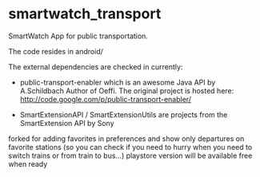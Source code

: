 smartwatch_transport
====================

SmartWatch App for public transportation.

The code resides in android/

The external dependencies are checked in currently:

- public-transport-enabler which is an awesome Java API by A.Schildbach Author of Oeffi. The original project is hosted here: http://code.google.com/p/public-transport-enabler/

- SmartExtensionAPI / SmartExtensionUtils are projects from the SmartExtension API by Sony

forked for adding favorites in preferences and show only departures on favorite stations (so you can check if you need to hurry when you need to switch trains or from train to bus...)
playstore version will be available free when ready
